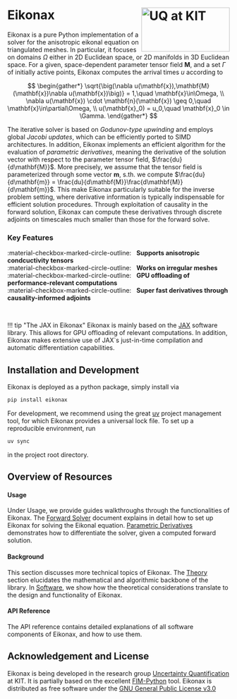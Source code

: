 # Eikonax [<img src="images/uq_logo.png" width="200" height="100" alt="UQ at KIT" align="right">](https://www.scc.kit.edu/forschung/uq.php)

Eikonax is a pure Python implementation of a solver for the anisotropic eikonal equation on triangulated meshes. In particular, it focuses on domains $\Omega$ either in 2D Euclidean space, or 2D manifolds in 3D Euclidean space. For a given, space-dependent parameter tensor field $\mathbf{M}$, and a set $\Gamma$ of initially active points, Eikonax computes the arrival times $u$ according to

$$
\begin{gather*}
\sqrt{\big(\nabla u(\mathbf{x}),\mathbf{M}(\mathbf{x})\nabla u(\mathbf{x})\big)} = 1,\quad \mathbf{x}\in\Omega, \\
\nabla u(\mathbf{x}) \cdot \mathbf{n}(\mathbf{x}) \geq 0,\quad \mathbf{x}\in\partial\Omega, \\
u(\mathbf{x}_0) = u_0,\quad \mathbf{x}_0 \in \Gamma.
\end{gather*}
$$

The iterative solver is based on *Godunov-type upwinding* and employs global *Jacobi updates*, which can be efficiently ported to SIMD architectures.
In addition, Eikonax implements an efficient algorithm for the evaluation of *parametric derivatives*, meaning the derivative of the solution vector with respect to the parameter tensor field, $\frac{du}{d\mathbf{M}}$. More precisely, we assume that the tensor field is parameterized through some vector $\mathbf{m}$, s.th. we compute $\frac{du}{d\mathbf{m}} = \frac{du}{d\mathbf{M}}\frac{d\mathbf{M}}{d\mathbf{m}}$. This make Eikonax particularly suitable for the inverse problem setting, where derivative information is typically indispensable for efficient solution procedures.
Through exploitation of causality in the forward solution, Eikonax can compute these derivatives through discrete adjoints on timescales much smaller than those for the forward solve.

### Key Features
:material-checkbox-marked-circle-outline: &nbsp; **Supports anisotropic condcuctivity tensors** <br>
:material-checkbox-marked-circle-outline: &nbsp; **Works on irregular meshes** <br>
:material-checkbox-marked-circle-outline: &nbsp; **GPU offloading of performance-relevant computations** <br>
:material-checkbox-marked-circle-outline: &nbsp; **Super fast derivatives through causality-informed adjoints**

<br>

!!! tip "The JAX in Eikonax"
    Eikonax is mainly based on the [JAX](https://jax.readthedocs.io/en/latest/) software library. This allows for GPU offloading of relevant computations. In addition, Eikonax makes extensive use of JAX`s just-in-time compilation and automatic differentiation capabilities.

## Installation and Development

Eikonax is deployed as a python package, simply install via
```bash
pip install eikonax
```

For development, we recommend using the great [uv](https://docs.astral.sh/uv/) project management tool, for which Eikonax provides a universal lock file. To set up a reproducible environment, run
```bash
uv sync
```
in the project root directory.

## Overview of Resources

#### Usage

Under Usage, we provide guides walkthroughs through the functionalities of Eikonax.
The [Forward Solver](usage/solve.md) document explains in detail how to set up Eikonax for solving the Eikonal equation. [Parametric Derivatives](usage/derivatives.md) demonstrates how to differentiate the solver, given a computed forward solution.

#### Background

This section discusses more technical topics of Eikonax. The [Theory](background/theory.md) section elucidates the mathematical and 
algorithmic backbone of the library. In [Software](background/setup.md), we show how the theoretical considerations translate to the design and functionality of Eikonax.

#### API Reference

The API reference contains detailed explanations of all software components of Eikonax, and how to use them.

## Acknowledgement and License

Eikonax is being developed in the research group [Uncertainty Quantification](https://www.scc.kit.edu/forschung/uq.php) at KIT.
It is partially based on the excellent [FIM-Python](https://fim-python.readthedocs.io/en/latest/) tool. Eikonax is distributed as free software under the [GNU General Public License v3.0](https://choosealicense.com/licenses/gpl-3.0/)